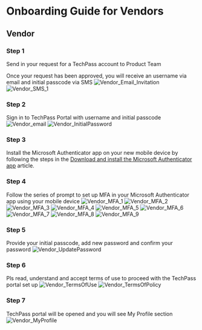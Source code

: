 # Onboarding Guide for Vendors

<!--## Public Officer
### Step 1
Click Sign Up on TechPass home and sign up with your official WoG email

?>If you are a SE-GSIB user, please raise a request to TechPass to create an account [here](https://go.gov.sg/techpass-sr)  

![homepage](assets/support/homepage.png)
![PO_Signup](assets/support/PO_Signup.png)
### Step 2
An invitation will be sent to your email. Click on Accept invitation link
![PO_Invite](assets/support/PO_Invite.png)

### Step 3
Review Permissions and click on Accept to proceed to TechPass Portal
![PO_ReviewPermission](assets/support/PO_ReviewPermission.png)
![PO_Portal](assets/support/PO_Portal.png)

### Step 4
Pls click on Next button to provide more information required for keeping your account secure
![PO_MoreInfo](assets/support/PO_MoreInfo.jpeg)

### Step 5
Install the Microsoft Authenticator app on your new mobile device by following the steps in the [Download and install the Microsoft Authenticator app](https://docs.microsoft.com/en-us/azure/active-directory/user-help/user-help-auth-app-download-install) article.

### Step 6
Follow the series of prompt to set up MFA in your Microsoft Authenticator app using your mobile device
![PO_MFA_1](assets/support/PO_MFA_1.jpeg)
![PO_MFA_2](assets/support/PO_MFA_2.jpeg)
![PO_MFA_3](assets/support/PO_MFA_3.png)
![PO_MFA_4](assets/support/PO_MFA_4.png)
![PO_MFA_5](assets/support/PO_MFA_5.jpeg)
![PO_MFA_6](assets/support/PO_MFA_6.jpeg)

### Step 7
Pls read, understand and accept terms of use to proceed with the TechPass portal set up
![PO_TermsOfUse](assets/support/PO_TermsOfUse.png)
![PO_TermsOfPolicy](assets/support/PO_TermsOfPolicy.jpeg)

### Step 8
TechPass portal will be opened and you will see My Profile section
![PO_MyProfile.jpeg](assets/support/PO_MyProfile.jpeg)-->

## Vendor

### Step 1
Send in your request for a TechPass account to Product Team

Once your request has been approved, you will receive an username via email and initial passcode via SMS
![Vendor_Email_Invitation](assets/support/Vendor_Email_Invitation.jpeg)
![Vendor_SMS_1](assets/support/Vendor_SMS_1.jpeg)


### Step 2
Sign in to TechPass Portal with username and initial passcode
![Vendor_email](assets/support/Vendor_email.jpeg)
![Vendor_InitialPassword](assets/support/Vendor_InitialPassword.jpeg)

### Step 3
Install the Microsoft Authenticator app on your new mobile device by following the steps in the [Download and install the Microsoft Authenticator app](https://docs.microsoft.com/en-us/azure/active-directory/user-help/user-help-auth-app-download-install) article.

### Step 4
Follow the series of prompt to set up MFA in your Microsoft Authenticator app using your mobile device
![Vendor_MFA_1](assets/support/Vendor_MFA_1.png)
![Vendor_MFA_2](assets/support/Vendor_MFA_2.png)
![Vendor_MFA_3](assets/support/Vendor_MFA_3.jpeg)
![Vendor_MFA_4](assets/support/Vendor_MFA_4.png)
![Vendor_MFA_5](assets/support/Vendor_MFA_5.png)
![Vendor_MFA_6](assets/support/Vendor_MFA_6.jpeg)
![Vendor_MFA_7](assets/support/Vendor_MFA_7.jpeg)
![Vendor_MFA_8](assets/support/Vendor_MFA_8.jpeg)
![Vendor_MFA_9](assets/support/Vendor_MFA_9.jpeg)

### Step 5
Provide your initial passcode, add new password and confirm your password
![Vendor_UpdatePassword](assets/support/Vendor_UpdatePassword.jpeg)

### Step 6
Pls read, understand and accept terms of use to proceed with the TechPass portal set up
![Vendor_TermsOfUse](assets/support/Vendor_TermsOfUse.jpeg)
![Vendor_TermsOfPolicy](assets/support/Vendor_TermsOfPolicy.png)

### Step 7
TechPass portal will be opened and you will see My Profile section
![Vendor_MyProfile](assets/support/Vendor_MyProfile.jpeg)
